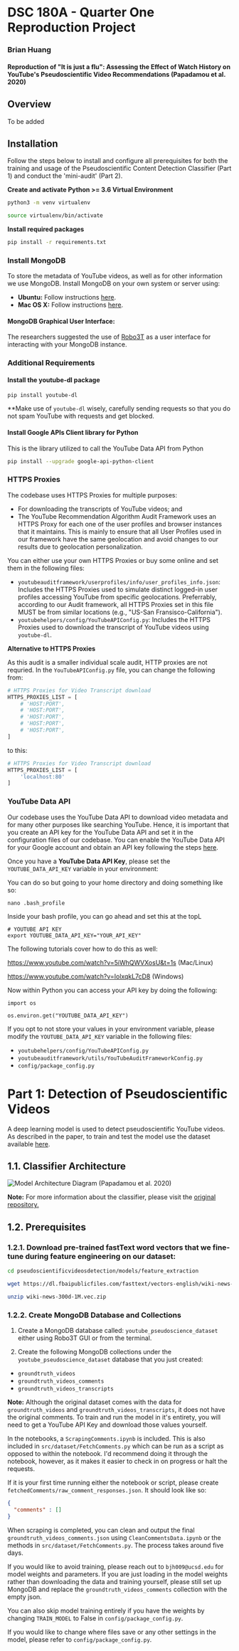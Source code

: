 # DSC 180A - Quarter One Reproduction Project
### Brian Huang
#### Reproduction of "It is just a flu": Assessing the Effect of Watch History on YouTube's Pseudoscientific Video Recommendations (Papadamou et al. 2020)
## Overview
To be added
## Installation
Follow the steps below to install and configure all prerequisites for both the training and usage of the Pseudoscientific Content Detection Classifier (Part 1) and conduct the 'mini-audit' (Part 2).

**Create and activate Python >= 3.6 Virtual Environment**
```bash
python3 -m venv virtualenv

source virtualenv/bin/activate
```
**Install required packages**
```bash
pip install -r requirements.txt
```

### Install MongoDB
To store the metadata of YouTube videos, as well as for other information we use MongoDB. Install MongoDB on your own system or server using:

- **Ubuntu:** Follow instructions <a href="https://docs.mongodb.com/manual/tutorial/install-mongodb-on-ubuntu/">here</a>.
- **Mac OS X:** Follow instructions <a href="https://docs.mongodb.com/manual/tutorial/install-mongodb-on-os-x/">here</a>.


#### MongoDB Graphical User Interface:
The researchers suggested the use of <a href="https://robomongo.org/">Robo3T</a> as a user interface for interacting with your MongoDB instance.

### Additional Requirements

#### Install the youtube-dl package
```bash
pip install youtube-dl
```
**Make use of ```youtube-dl``` wisely, carefully sending requests so that you do not spam YouTube with requests and get blocked.

#### Install Google APIs Client library for Python
This is the library utilized to call the YouTube Data API from Python
```bash
pip install --upgrade google-api-python-client
```

### HTTPS Proxies
The codebase uses HTTPS Proxies for multiple purposes: 
- For downloading the transcripts of YouTube videos; and 
- The YouTube Recommendation Algorithm Audit Framework uses an HTTPS Proxy for each one of the user profiles and browser instances that it maintains. 
  This is mainly to ensure that all User Profiles used in our framework have the same geolocation and avoid changes to our results due to geolocation personalization.

You can either use your own HTTPS Proxies or buy some online and set them in the following files:
- ```youtubeauditframework/userprofiles/info/user_profiles_info.json```: Includes the HTTPS Proxies used to simulate distinct logged-in user profiles accessing YouTube from specific geolocations. 
  Preferrably, according to our Audit framework, all HTTPS Proxies set in this file MUST be from similar locations (e.g., "US-San Fransisco-California"). 
- ```youtubehelpers/config/YouTubeAPIConfig.py```: Includes the HTTPS Proxies used to download the transcript of YouTube videos using ```youtube-dl```.

**Alternative to HTTPS Proxies**

As this audit is a smaller individual scale audit, HTTP proxies are not requried. In the `YouTubeAPIConfig.py` file, you can change the following from:
```python
# HTTPS Proxies for Video Transcript download
HTTPS_PROXIES_LIST = [
    # 'HOST:PORT',
    # 'HOST:PORT',
    # 'HOST:PORT',
    # 'HOST:PORT',
    # 'HOST:PORT',
]
```
to this:
```python
# HTTPS Proxies for Video Transcript download
HTTPS_PROXIES_LIST = [
    'localhost:80'
]
```

### YouTube Data API
Our codebase uses the YouTube Data API to download video metadata and for many other purposes like searching YouTube. 
Hence, it is important that you create an API key for the YouTube Data API and set it in the configuration files of our codebase.
You can enable the YouTube Data API for your Google account and obtain an API key following the steps <a href="https://developers.google.com/youtube/v3/getting-started">here</a>.

Once you have a **YouTube Data API Key**, please set the ```YOUTUBE_DATA_API_KEY``` variable in your environment:

You can do so but going to your home directory and doing something like so:

```
nano .bash_profile
```

Inside your bash profile, you can go ahead and set this at the topL

```
# YOUTUBE API KEY
export YOUTUBE_DATA_API_KEY="YOUR_API_KEY"
```

The following tutorials cover how to do this as well:

https://www.youtube.com/watch?v=5iWhQWVXosU&t=1s (Mac/Linux)

https://www.youtube.com/watch?v=IolxqkL7cD8 (Windows)

Now within Python you can access your API key by doing the following:
```
import os

os.environ.get("YOUTUBE_DATA_API_KEY")
```

If you opt to not store your values in your environment variable, please modify the ```YOUTUBE_DATA_API_KEY``` variable in the following files:
- ```youtubehelpers/config/YouTubeAPIConfig.py```
- ```youtubeauditframework/utils/YouTubeAuditFrameworkConfig.py```
- ```config/package_config.py```

# Part 1: Detection of Pseudoscientific Videos
A deep learning model is used to detect pseudoscientific YouTube videos. 
As described in the paper, to train and test the model use the dataset available <a href="https://zenodo.org/record/4558469#.YDlltl37Q6F">here</a>.

## 1.1. Classifier Architecture
![Model Architecture Diagram](https://github.com/kostantinos-papadamou/pseudoscience-paper/blob/main/classifier/architecture/model_architecture.png)
(Papadamou et al. 2020)

**Note:** For more information about the classifier, please visit the <a href = https://github.com/kostantinos-papadamou/pseudoscience-paper> original repository. </a>

## 1.2. Prerequisites
### 1.2.1.  Download pre-trained fastText word vectors that we fine-tune during feature engineering on our dataset: 
```bash
cd pseudoscientificvideosdetection/models/feature_extraction

wget https://dl.fbaipublicfiles.com/fasttext/vectors-english/wiki-news-300d-1M.vec.zip

unzip wiki-news-300d-1M.vec.zip
```

### 1.2.2. Create MongoDB Database and Collections

1. Create a MongoDB database called: ```youtube_pseudoscience_dataset``` either using Robo3T GUI or from the terminal.


2. Create the following MongoDB collections under the ```youtube_pseudoscience_dataset``` database that you just created:
- ```groundtruth_videos```
- ```groundtruth_videos_comments```
- ```groundtruth_videos_transcripts```

**Note:** Although the original dataset comes with the data for ```groundtruth_videos``` and ```groundtruth_videos_transcripts```, it does not have the original comments. To train and run the model in it's entirety, you will need to get a YouTube API Key and download those values yourself.

In the notebooks, a `ScrapingComments.ipynb` is included. This is also included in `src/dataset/FetchComments.py` which can be run as a script as opposed to within the notebook. I'd recommend doing it through the notebook, however, as it makes it easier to check in on progress or halt the requests. 

If it is your first time running either the notebook or script, please create `fetchedComments/raw_comment_responses.json`. It should look like so:
```json
{
  "comments" : []
}
```

When scraping is completed, you can clean and output the final `groundtruth_videos_comments.json` using `CleanCommentsData.ipynb` or the methods in `src/dataset/FetchComments.py`. The process takes around five days.

If you would like to avoid training, please reach out to `bjh009@ucsd.edu` for model weights and parameters. If you are just loading in the model weights rather than downloading the data and training yourself, please still set up MongoDB and replace the ```groundtruth_videos_comments``` collection with the empty json.

You can also skip model training entirely if you have the weights by changing `TRAIN_MODEL` to False in `config/package_config.py`.

If you would like to change where files save or any other settings in the model, please refer to `config/package_config.py`.
